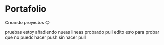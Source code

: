 # Portafolio
Creando proyectos 😊

pruebas
estoy añadiendo nueas lineas
probando pull
edito esto para probar que no puedo hacer push sin hacer pull
